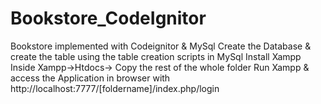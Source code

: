 # Bookstore_CodeIgnitor
Bookstore implemented with Codeignitor &amp; MySql
Create the Database & create the table using the table creation scripts in MySql
Install Xampp
Inside Xampp->Htdocs-> Copy the rest of the whole folder
Run Xampp & access the Application in browser with http://localhost:7777/[foldername]/index.php/login

